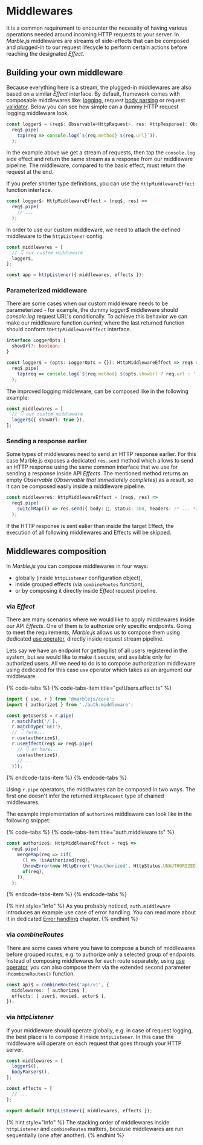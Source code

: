 # Middlewares

It is a common requirement to encounter the necessity of having various operations needed around incoming HTTP requests to your server. In _Marble.js_ middlewares are streams of side-effects that can be composed and plugged-in to our request lifecycle to perform certain actions before reaching the designated _Effect_.

## Building your own middleware

Because everything here is a stream, the plugged-in middlewares are also based on a similar _Effect_ interface. By default, framework comes with composable middlewares like: [logging](../api-reference/middleware-logger.md), request [body parsing](../api-reference/middleware-body.md) or request [validator](../api-reference/middleware-io.md). Below you can see how simple can a dummy HTTP request logging middleware look.

```typescript
const logger$ = (req$: Observable<HttpRequest>, res: HttpResponse): Observable<HttpRequest> =>
  req$.pipe(
    tap(req => console.log(`${req.method} ${req.url}`)),
  );
```

In the example above we get a stream of requests, then tap the `console.log` side effect and return the same stream as a response from our middleware pipeline. The middleware, compared to the basic effect, must return the request at the end.

If you prefer shorter type definitions, you can use the `HttpMiddlewareEffect` function interface.

```typescript
const logger$: HttpMiddlewareEffect = (req$, res) =>
  req$.pipe(
    // ...
  );
```

In order to use our custom middleware, we need to attach the defined middleware to the `httpListener` config.

```typescript
const middlewares = [
  // 👇 our custom middleware 
  logger$,
];

const app = httpListener({ middlewares, effects });
```

### Parameterized middleware

There are some cases when our custom middleware needs to be parameterized - for example, the dummy _logger$_ middleware should _console.log_ request URL's conditionally. To achieve this behavior we can make our middleware function _curried_, where the last returned function should conform to`HttpMiddlewareEffect` interface.

```typescript
interface LoggerOpts {
  showUrl?: boolean;
}

const logger$ = (opts: LoggerOpts = {}): HttpMiddlewareEffect => req$ =>
  req$.pipe(
    tap(req => console.log(`${req.method} ${opts.showUrl ? req.url : ''}`)),
  );
```

The improved logging middleware, can be composed like in the following example:

```typescript
const middlewares = [
  // 👇 our custom middleware
  logger$({ showUrl: true }),
];
```

### Sending a response earlier

Some types of middlewares need to send an HTTP response earlier. For this case Marble.js exposes a dedicated `res.send` method which allows to send an HTTP response using the same common interface that we use for sending a response inside API _Effects_. The mentioned method returns an empty _Observable_ \(_Observable that immediately completes_\) as a result, so it can be composed easily inside a middleware pipeline.

```typescript
const middleware$: HttpMiddlewareEffect = (req$, res) =>
  req$.pipe(
    switchMap(() => res.send({ body: 💩, status: 304, headers: /* ... */ }),
  );
```

If the HTTP response is sent ealier than inside the target Effect, the execution of all following middlewares and Effects will be skipped.

## Middlewares composition

In _Marble.js_ you can compose middlewares in four ways:

* globally \(inside `httpListener` configuration object\),
* inside grouped effects \(via `combineRoutes` function\),
* or by composing it directly inside _Effect_ request pipeline.

### via _Effect_

There are many scenarios where we would like to apply middlewares inside our API _Effects_. One of them is to authorize only specific endpoints. Going to meet the requirements, _Marble.js_ allows us to compose them using dedicated [use operator](../api-reference/core/operator-use.md), directly inside request stream pipeline.

Lets say we have an endpoint for getting list of all users registered in the system, but we would like to make it secure, and available only for authorized users. All we need to do is to compose authorization middleware using dedicated for this case `use` operator which takes as an argument our middleware.

{% code-tabs %}
{% code-tabs-item title="getUsers.effect.ts" %}
```typescript
import { use, r } from '@marblejs/core';
import { authorize$ } from './auth.middleware';

const getUsers$ = r.pipe(
  r.matchPath('/'),
  r.matchType('GET'),
  // 👇 here...
  r.use(authorize$),
  r.useEffect(req$ => req$.pipe(
    // 👇 or here...
    use(authorize$),
    // ...
  )));
```
{% endcode-tabs-item %}
{% endcode-tabs %}

Using `r.pipe` operators, the middlwares can be composed in two ways. The first one doesn't infer the returned `HttpRequest` type of chained middlewares.

The example implementation of `authorize$` middleware can look like in the following snippet:

{% code-tabs %}
{% code-tabs-item title="auth.middleware.ts" %}
```typescript
const authorize$: HttpMiddlewareEffect = req$ =>
  req$.pipe(
    mergeMap(req => iif(
      () => !isAuthorized(req),
      throwError(new HttpError('Unauthorized', HttpStatus.UNAUTHORIZED)),
      of(req),
    )),
  );
```
{% endcode-tabs-item %}
{% endcode-tabs %}

{% hint style="info" %}
As you probably noticed, `auth.middleware` introduces an example use case of error handling. You can read more about it in dedicated [Error handling](error-handling.md) chapter.
{% endhint %}

### via _combineRoutes_

There are some cases where you have to compose a bunch of middlewares before grouped routes, e.g. to authorize only a selected group of endpoints. Instead of composing middlewares for each route separately, using [use operator](../api-reference/core/operator-use.md), you can also compose them via the extended second parameter in`combineRoutes()` function.

```typescript
const api$ = combineRoutes('api/v1', {
  middlewares: [ authorize$ ],
  effects: [ user$, movie$, actor$ ],
});
```

### via _httpListener_

If your middleware should operate globally, e.g. in case of request logging, the best place is to compose it inside `httpListener`. In this case the middleware will operate on each request that goes through your HTTP server.

```typescript
const middlewares = [
  logger$(),
  bodyParser$(),
];

const effects = [
  // ...
];

export default httpListener({ middlewares, effects });
```

{% hint style="info" %}
The stacking order of middlewares inside `httpListener` and `combineRoutes` matters, because middlewares are run sequentially \(one after another\).
{% endhint %}

